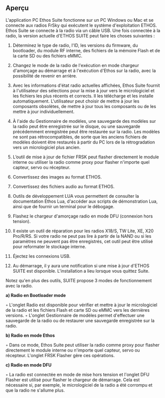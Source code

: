 ## Aperçu
L'application PC Ethos Suite fonctionne sur un PC Windows ou Mac et se connecte aux radios FrSky qui exécutent le système d'exploitation ETHOS. Ethos Suite se connecte à la radio via un câble USB. Une fois connectée à la radio, la version actuelle d'ETHOS SUITE peut faire les choses suivantes :
1. Déterminez le type de radio, l'ID, les versions du firmware, du bootloader, du module RF interne, des fichiers de la mémoire Flash et de la carte SD ou des fichiers eMMC.

2. Changez le mode de la radio de l'exécution en mode chargeur d'amorçage au démarrage et à l'exécution d'Ethos sur la radio, avec la possibilité de revenir en arrière.

3. Avec les informations d'état radio actuelles affichées, Ethos Suite fournit à l'utilisateur des sélections pour la mise à jour vers le micrologiciel et les fichiers les plus récents et corrects. Il les télécharge et les installe automatiquement. L'utilisateur peut choisir de mettre à jour les composants obsolètes, de mettre à jour tous les composants ou de les mettre à jour individuellement.

4. À l'aide du Gestionnaire de modèles, une sauvegarde des modèles sur la radio peut être enregistrée sur le disque, ou une sauvegarde précédemment enregistrée peut être restaurée sur la radio. Les modèles ne sont pas rétrocompatibles, de sorte que les anciens fichiers de modèles doivent être restaurés à partir du PC lors de la rétrogradation vers un micrologiciel plus ancien.

5. L’outil de mise à jour de fichier FRSK peut flasher directement le module interne ou utiliser la radio comme proxy pour flasher n'importe quel capteur, servo ou récepteur.

6. Convertissez des images au format ETHOS.

7. Convertissez des fichiers audio au format ETHOS.

8. Outils de développement LUA vous permettent de consulter la documentation Ethos Lua, d'accéder aux scripts de démonstration Lua, ainsi que de fournir un terminal pour le débogage.

9. Flashez le chargeur d'amorçage radio en mode DFU (connexion hors tension).

10. Il existe un outil de réparation pour les radios X18/S, TW Lite, XE, X20 Pro/R/RS. Si votre radio ne peut pas lire à partir de la NAND ou si les paramètres ne peuvent pas être enregistrés, cet outil peut être utilisé pour reformater le stockage interne.

11. Éjectez les connexions USB.

12. Au démarrage, il y aura une notification si une mise à jour d'ETHOS SUITE est disponible. L'installation a lieu lorsque vous quittez Suite.

Notez qu'en plus des outils, SUITE propose 3 modes de fonctionnement avec la radio.

**a) Radio en Bootloader mode**

◦ L'onglet Radio est disponible pour vérifier et mettre à jour le micrologiciel de la radio et les fichiers Flash et carte SD ou eMMC vers les dernières versions.
◦ L'onglet Gestionnaire de modèles permet d'effectuer une sauvegarde de la radio ou de restaurer une sauvegarde enregistrée sur la radio.

**b) Radio en mode Ethos**

◦ Dans ce mode, Ethos Suite peut utiliser la radio comme proxy pour flasher directement le module interne ou n'importe quel capteur, servo ou récepteur. L'onglet FRSK Flasher gère ces opérations.

**c) Radio en mode DFU**

◦ La radio est connectée en mode de mise hors tension et l'onglet DFU Flasher est utilisé pour flasher le chargeur de démarrage. Cela est nécessaire si, par exemple, le micrologiciel de la radio a été corrompu et que la radio ne s'allume plus.
